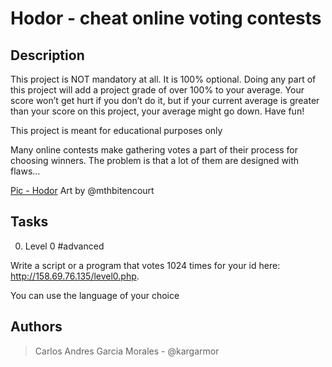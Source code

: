 # Hodor - cheat online voting contests

## Description

This project is NOT mandatory at all. It is 100% optional. Doing any part of this project will add a project grade of over 100% to your average. Your score won’t get hurt if you don’t do it, but if your current average is greater than your score on this project, your average might go down. Have fun!

This project is meant for educational purposes only

Many online contests make gathering votes a part of their process for choosing winners. The problem is that a lot of them are designed with flaws…

[Pic - Hodor](https://s3.amazonaws.com/intranet-projects-files/holbertonschool-higher-level_programming+/261/giphy_hodor.gif)
Art by @mthbitencourt

## Tasks

0. Level 0 #advanced

Write a script or a program that votes 1024 times for your id here: http://158.69.76.135/level0.php.

You can use the language of your choice



## Authors
> Carlos Andres Garcia Morales - @kargarmor
